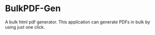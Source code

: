 # BulkPDF-Gen
A bulk html pdf generator. This application can generate PDFs in bulk by using just one click.
